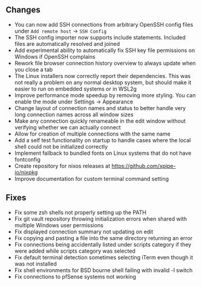 ## Changes

- You can now add SSH connections from arbitrary OpenSSH config files under `Add remote host` -> `SSH Config`
- The SSH config importer now supports include statements. Included files are automatically resolved and joined
- Add experimental ability to automatically fix SSH key file permissions on Windows if OpenSSH complains
- Rework file browser connection history overview to always update when you close a tab
- The Linux installers now correctly report their dependencies. This was not really a problem on any
  normal desktop system, but should make it easier to run on embedded systems or in WSL2g
- Improve performance mode speedup by removing more styling. You can enable the mode under Settings -> Appearance
- Change layout of connection names and status to better handle very long connection names across all window sizes
- Make any connection quickly renameable in the edit window without verifying whether we can actually connect
- Allow for creation of multiple connections with the same name
- Add a self test functionality on startup to handle cases where the local shell could not be initialized correctly
- Implement fallback to bundled fonts on Linux systems that do not have fontconfig
- Create repository for nixos releases at https://github.com/xpipe-io/nixpkg
- Improve documentation for custom terminal command setting

## Fixes

- Fix some zsh shells not properly setting up the PATH
- Fix git vault repository throwing initialization errors when shared with multiple Windows user permissions
- Fix displayed connection summary not updating on edit
- Fix copying and pasting a file into the same directory returning an error
- Fix connections being accidentally listed under scripts category
  if they were added while scripts category was selected
- Fix default terminal detection sometimes selecting iTerm even though it was not installed
- Fix shell environments for BSD bourne shell failing with invalid -l switch
- Fix connections to pfSense systems not working
